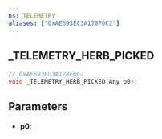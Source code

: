 ```yaml
---
ns: TELEMETRY
aliases: ["0xAE693EC3A178F6C2"]
---
```

## _TELEMETRY_HERB_PICKED

```c
// 0xAE693EC3A178F6C2
void _TELEMETRY_HERB_PICKED(Any p0);
```

## Parameters
* **p0**:
